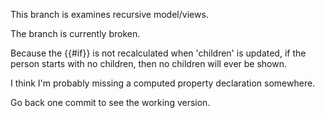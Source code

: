 This branch is examines recursive model/views.

The branch is currently broken.

Because the {{#if}} is not recalculated when 'children' is updated, if the
person starts with no children, then no children will ever be shown.

I think I'm probably missing a computed property declaration somewhere.

Go back one commit to see the working version.